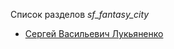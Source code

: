 Список разделов *sf_fantasy_city*

* [Сергей Васильевич Лукьяненко](Сергей%20Васильевич%20Лукьяненко)